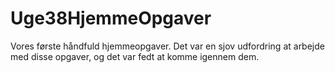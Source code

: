 # Uge38HjemmeOpgaver

Vores første håndfuld hjemmeopgaver. Det var en sjov udfordring at arbejde med disse opgaver, og det var fedt at komme igennem dem.
